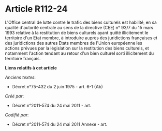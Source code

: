 # Article R112-24

L'Office central de lutte contre le trafic des biens culturels est habilité, en sa qualité d'autorité centrale au sens de la
directive (CEE) n° 93/7 du 15 mars 1993 relative à la restitution de biens culturels ayant quitté illicitement le territoire
d'un Etat membre, à introduire auprès des juridictions françaises et des juridictions des autres Etats membres de l'Union
européenne les actions prévues par la législation sur la restitution des biens culturels, et notamment l'action tendant au
retour d'un bien culturel sorti illicitement du territoire français.

**Liens relatifs à cet article**

_Anciens textes_:

  - Décret n°75-432 du 2 juin 1975 - art. 6-1 (Ab)

_Créé par_:

  - Décret n°2011-574 du 24 mai 2011  - art.

_Codifié par_:

  - Décret n°2011-574 du 24 mai 2011 Annexe - art.
